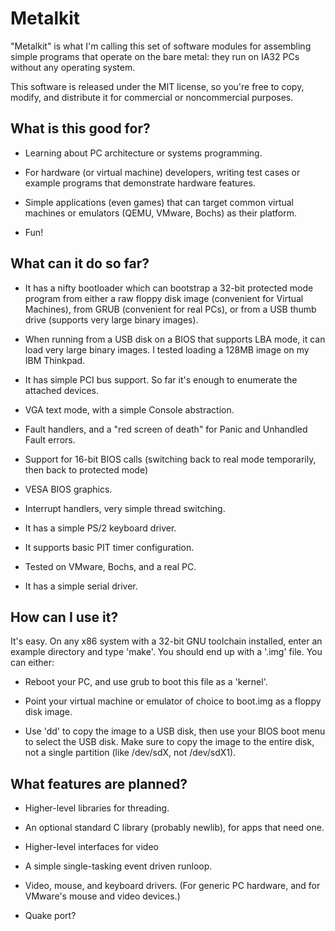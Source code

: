 Metalkit
========

"Metalkit" is what I'm calling this set of software
modules for assembling simple programs that operate
on the bare metal: they run on IA32 PCs without any
operating system.

This software is released under the MIT license, so
you're free to copy, modify, and distribute it for
commercial or noncommercial purposes.


What is this good for?
----------------------

- Learning about PC architecture or systems programming.

- For hardware (or virtual machine) developers, writing
  test cases or example programs that demonstrate hardware
  features.

- Simple applications (even games) that can target common
  virtual machines or emulators (QEMU, VMware, Bochs) as
  their platform.

- Fun!


What can it do so far?
----------------------

- It has a nifty bootloader which can bootstrap a 32-bit
  protected mode program from either a raw floppy disk
  image (convenient for Virtual Machines), from GRUB
  (convenient for real PCs), or from a USB thumb drive
  (supports very large binary images).

- When running from a USB disk on a BIOS that supports
  LBA mode, it can load very large binary images. I tested
  loading a 128MB image on my IBM Thinkpad.

- It has simple PCI bus support. So far it's enough to
  enumerate the attached devices.

- VGA text mode, with a simple Console abstraction.

- Fault handlers, and a "red screen of death" for Panic
  and Unhandled Fault errors.

- Support for 16-bit BIOS calls (switching back to real mode
  temporarily, then back to protected mode)

- VESA BIOS graphics.

- Interrupt handlers, very simple thread switching.

- It has a simple PS/2 keyboard driver.

- It supports basic PIT timer configuration.

- Tested on VMware, Bochs, and a real PC.

- It has a simple serial driver.


How can I use it?
-----------------

It's easy. On any x86 system with a 32-bit GNU toolchain installed,
enter an example directory and type 'make'. You should end up with a
'.img' file. You can either:

 - Reboot your PC, and use grub to boot this file as a 'kernel'.

 - Point your virtual machine or emulator of choice to boot.img as a
   floppy disk image.

 - Use 'dd' to copy the image to a USB disk, then use your BIOS boot
   menu to select the USB disk. Make sure to copy the image to the
   entire disk, not a single partition (like /dev/sdX, not /dev/sdX1).


What features are planned?
--------------------------

- Higher-level libraries for threading.

- An optional standard C library (probably newlib), for apps that need one.

- Higher-level interfaces for video
- A simple single-tasking event driven runloop.

- Video, mouse, and keyboard drivers. (For generic
  PC hardware, and for VMware's mouse and video
  devices.)

- Quake port?


